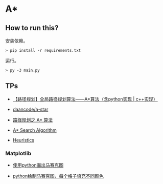 # A*

## How to run this?

安装依赖。

```
> pip install -r requirements.txt
```

运行。

```
> py -3 main.py
```

## TPs

+ [【路径规划】全局路径规划算法——A*算法（含python实现 | c++实现）](https://blog.csdn.net/weixin_42301220/article/details/125140910)

+ [daancode/a-star](https://github.com/daancode/a-star)

+ [路径规划之 A* 算法](https://paul.pub/a-star-algorithm/)

+ [A* Search Algorithm](https://www.geeksforgeeks.org/a-search-algorithm/)

+ [Heuristics](https://theory.stanford.edu/~amitp/GameProgramming/Heuristics.html)

### Matplotlib

+ [使用python画出马赛克图](https://www.cnblogs.com/Philematology/p/15265568.html)

+ [python绘制马赛克图，每个格子填充不同颜色](https://blog.csdn.net/weixin_45414380/article/details/105256925)
